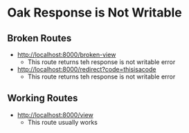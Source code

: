 # Oak Response is Not Writable

## Broken Routes

- <http://localhost:8000/broken-view>
  - This route returns teh response is not writable error
- <http://localhost:8000/redirect?code=thisisacode>
  - This route returns teh response is not writable error

## Working Routes

- <http://localhost:8000/view>
  - This route usually works
